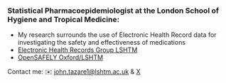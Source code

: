 
### Statistical Pharmacoepidemiologist at the London School of Hygiene and Tropical Medicine:
- My research surrounds the use of Electronic Health Record data for investigating the safety and effectiveness of medications   
- [Electronic Health Records Group LSHTM](https://www.lshtm.ac.uk/research/centres-projects-groups/electronic-health-records)
- [OpenSAFELY Oxford/LSHTM](https://opensafely.org/research/)


Contact me: :envelope: john.tazare1@lshtm.ac.uk & [X](https://twitter.com/johntstats)
